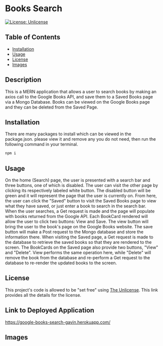 # Books Search

[![License: Unlicense](https://img.shields.io/badge/license-Unlicense-blue.svg)](http://unlicense.org/)

## Table of Contents

* [Installation](#installation)
* [Usage](#usage)
* [License](#license)
* [Images](#Images)

## Description
This is a MERN application that allows a user to search books by making an axios call to the Google Books API, and save them to a Saved Books page via a Mongo Database. Books can be viewed on the Google Books page and they can be deleted from the Saved Page.

## Installation
There are many packages to install which can be viewed in the package.json.  please view it and remove any you do not need, then run the following command in your terminal.
```bash
npm i
```

## Usage 
On the home (Search) page, the user is presented with a search bar and three buttons, one of which is disabled. The user can visit the other page by clicking its respectively labeled white button. The disabled button will be green and it will represent the page that the user is currently on. From here, the user can click the "Saved" button to visit the Saved Books page to view what they have saved, or just enter a book to search in the search bar. When the user searches, a Get request is made and the page will populate with books returned from the Google API. Each BookCard rendered will allow the user to click two buttons: View and Save. The view button will bring the user to the book's page on the Google Books website. The save button will make a Post request to the Mongo database and store the information there. When visiting the Saved page, a Get request is made to the database to retrieve the saved books so that they are rendered to the screen. The BookCards on the Saved page also provide two buttons, "View" and "Delete". View performs the same operation here, while "Delete" will remove the book from the database and re-perform a Get request to the database to re-render the updated books to the screen.

## License

This project's code is allowed to be "set free" using [The Unlicense](https://unlicense.org/).  This link provides all the details for the license.

## Link to Deployed Application
https://google-books-search-gavin.herokuapp.com/

## Images

